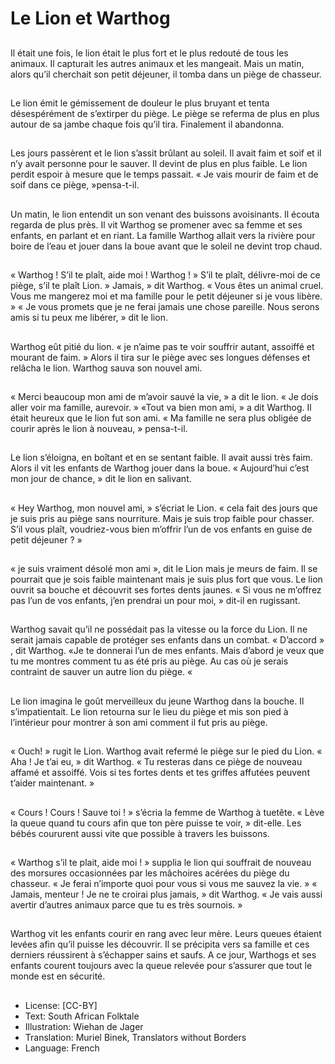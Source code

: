 # Le Lion et Warthog

##
Il était une fois, le lion était le plus fort et le plus
redouté de tous les animaux. Il capturait les autres
animaux et les mangeait. Mais un matin, alors qu’il
cherchait son petit déjeuner, il tomba dans un piège
de chasseur.

##
Le lion émit le gémissement de douleur le plus
bruyant et tenta désespérément de s’extirper du
piège.
Le piège se referma de plus en plus autour de sa
jambe chaque fois qu’il tira. Finalement il
abandonna.

##
Les jours passèrent et le lion s’assit brûlant au soleil.
Il avait faim et soif et il n’y avait personne pour le
sauver. Il devint de plus en plus faible.
Le lion perdit espoir à mesure que le temps passait.
« Je vais mourir de faim et de soif dans ce piège,
»pensa-t-il.

##
Un matin, le lion entendit un son venant des
buissons avoisinants. Il écouta regarda de plus près.
Il vit Warthog se promener avec sa femme et ses
enfants, en parlant et en riant.
La famille Warthog allait vers la rivière pour boire de
l’eau et jouer dans la boue avant que le soleil ne
devint trop chaud.

##
« Warthog ! S’il te plaît, aide moi ! Warthog ! » S’il te
plaît, délivre-moi de ce piège, s’il te plaît Lion.
» Jamais, » dit Warthog. « Vous êtes un animal cruel.
Vous me mangerez moi et ma famille pour le petit
déjeuner si je vous libère. »
« Je vous promets que je ne ferai jamais une chose
pareille. Nous serons amis si tu peux me libérer, » dit
le lion.

##
Warthog eût pitié du lion. « je
n’aime pas te voir souffrir autant,
assoiffé et mourant de faim. »
Alors il tira sur le piège avec ses
longues défenses et relâcha le lion.
Warthog sauva son nouvel ami.

##
« Merci beaucoup mon ami de
m’avoir sauvé la vie, » a dit le lion.
« Je dois aller voir ma famille,
aurevoir. »
«Tout va bien mon ami, » a dit
Warthog. Il était heureux que le lion
fut son ami. « Ma famille ne sera
plus obligée de courir après le lion à
nouveau, » pensa-t-il.

##
Le lion s’éloigna, en boîtant et en se
sentant faible. Il avait aussi très
faim.
Alors il vit les enfants de Warthog
jouer dans la boue. « Aujourd’hui
c’est mon jour de chance, » dit le
lion en salivant.

##
« Hey Warthog, mon nouvel ami, »
s’écriat le Lion. « cela fait des jours
que je suis pris au piège sans
nourriture. Mais je suis trop faible
pour chasser. S’il vous plaît,
voudriez-vous bien m’offrir l’un de
vos enfants en guise de petit
déjeuner ? »

##
« je suis vraiment désolé mon ami
», dit le Lion mais je meurs de faim.
Il se pourrait que je sois faible
maintenant mais je suis plus fort
que vous.
Le lion ouvrit sa bouche et
découvrit ses fortes dents jaunes. «
Si vous ne m’offrez pas l’un de vos
enfants, j’en prendrai un pour moi,
» dit-il en rugissant.

##
Warthog savait qu’il ne possédait pas la vitesse ou la
force du Lion. Il ne serait jamais capable de protéger
ses enfants dans un combat.
« D’accord » , dit Warthog. «Je te donnerai l’un de
mes enfants. Mais d’abord je veux que tu me
montres comment tu as été pris au piège. Au cas où
je serais contraint de sauver un autre lion du piège. «

##
Le lion imagina le goût merveilleux
du jeune Warthog dans la bouche. Il
s’impatientait.
Le lion retourna sur le lieu du piège
et mis son pied à l’intérieur pour
montrer à son ami comment il fut
pris au piège.

##
« Ouch! » rugit le Lion. Warthog
avait refermé le piège sur le pied du
Lion.
« Aha ! Je t’ai eu, » dit Warthog. «
Tu resteras dans ce piège de
nouveau affamé et assoiffé. Vois si
tes fortes dents et tes griffes
affutées peuvent t’aider
maintenant. »

##
« Cours ! Cours ! Sauve toi ! »
s’écria la femme de Warthog à tuetête. « Lève la queue quand tu
cours afin que ton père puisse te
voir, » dit-elle.
Les bébés coururent aussi vite que
possible à travers les buissons.

##
« Warthog s’il te plait, aide moi ! » supplia le lion qui
souffrait de nouveau des morsures occasionnées par
les mâchoires acérées du piège du chasseur. « Je
ferai n’importe quoi pour vous si vous me sauvez la
vie. »
« Jamais, menteur ! Je ne te croirai plus jamais, » dit
Warthog. « Je vais aussi avertir d’autres animaux
parce que tu es très sournois. »

##
Warthog vit les enfants courir en rang avec leur
mère. Leurs queues étaient levées afin qu’il puisse
les découvrir. Il se précipita vers sa famille et ces
derniers réussirent à s’échapper sains et saufs.
A ce jour, Warthogs et ses enfants courent toujours
avec la queue relevée pour s’assurer que tout le
monde est en sécurité.

##
* License: [CC-BY]
* Text: South African Folktale
* Illustration: Wiehan de Jager
* Translation: Muriel Binek, Translators without Borders
* Language: French
